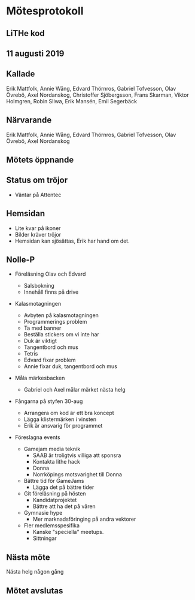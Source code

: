 # Mötesprotokoll

## LiTHe kod

## 11 augusti 2019

## Kallade
Erik Mattfolk, Annie Wång, Edvard Thörnros, Gabriel Tofvesson, Olav Övrebö, Axel Nordanskog, Christoffer Sjöbergsson, Frans Skarman, Viktor Holmgren, Robin Sliwa, Erik Mansén, Emil Segerbäck

## Närvarande
Erik Mattfolk, Annie Wång, Edvard Thörnros, Gabriel Tofvesson, Olav Övrebö, Axel Nordanskog

## Mötets öppnande

## Status om tröjor
- Väntar på Attentec

## Hemsidan
- Lite kvar på ikoner
- Bilder kräver tröjor
- Hemsidan kan sjösättas, Erik har hand om det.

## Nolle-P

- Föreläsning Olav och Edvard
    - Salsbokning
    - Innehåll finns på drive

- Kalasmotagningen
    - Avbyten på kalasmotagningen
    - Programmerings problem
    - Ta med banner
    - Beställa stickers om vi inte har
    - Duk är viktigt
    - Tangentbord och mus
    - Tetris
    - Edvard fixar problem
    - Annie fixar duk, tangentbord och mus

- Måla märkesbacken
    - Gabriel och Axel målar märket nästa helg

- Fångarna på styfen 30-aug
    - Arrangera om kod är ett bra koncept
    - Lägga klistermärken i vinsten
    - Erik är ansvarig för programmet

- Föreslagna events
    - Gamejam media teknik
        - SAAB är troligtvis villiga att sponsra
        - Kontakta lithe hack
        - Donna
        - Norrköpings motsvarighet till Donna
    - Bättre tid för GameJams
        - Lägga det på bättre tider 
    - Git föreläsning på hösten
        - Kandidatprojektet
        - Bättre att ha det på våren
    - Gymnasie hype
        - Mer marknadsföringing på andra vektorer
    - Fler medlemsspesifika
        - Kanske "speciella" meetups.
        - Sittningar


## Nästa möte
Nästa helg någon gång

## Mötet avslutas

